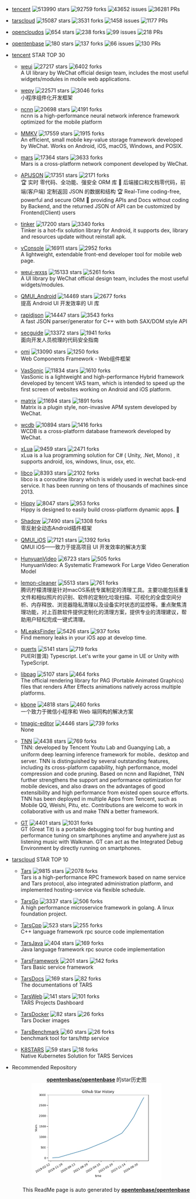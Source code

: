 
+ [tencent](https://github.com/tencent)
![513990 stars](https://img.shields.io/badge/Stars-513990-green)
![92759 forks](https://img.shields.io/badge/Forks-92759-green)
![43652 issues](https://img.shields.io/badge/Issues-43652-green)
![36281 PRs](https://img.shields.io/badge/PRs-36281-green)

+ [tarscloud](https://github.com/tarscloud)
![15087 stars](https://img.shields.io/badge/Stars-15087-green)
![3531 forks](https://img.shields.io/badge/Forks-3531-green)
![1458 issues](https://img.shields.io/badge/Issues-1458-green)
![1177 PRs](https://img.shields.io/badge/PRs-1177-green)

+ [opencloudos](https://github.com/opencloudos)
![654 stars](https://img.shields.io/badge/Stars-654-green)
![238 forks](https://img.shields.io/badge/Forks-238-green)
![99 issues](https://img.shields.io/badge/Issues-99-green)
![218 PRs](https://img.shields.io/badge/PRs-218-green)

+ [opentenbase](https://github.com/opentenbase)
![180 stars](https://img.shields.io/badge/Stars-180-green)
![137 forks](https://img.shields.io/badge/Forks-137-green)
![66 issues](https://img.shields.io/badge/Issues-66-green)
![130 PRs](https://img.shields.io/badge/PRs-130-green)



+ [tencent](https://github.com/tencent) STAR TOP 30
    
    + [weui](https://github.com/tencent/weui) 
    ![27217 stars](https://img.shields.io/badge/Stars-27217-green)
    ![6402 forks](https://img.shields.io/badge/Forks-6402-green)  
    A UI library by WeChat official design team, includes the most useful widgets/modules in mobile web applications.
    
    + [wepy](https://github.com/tencent/wepy) 
    ![22571 stars](https://img.shields.io/badge/Stars-22571-green)
    ![3046 forks](https://img.shields.io/badge/Forks-3046-green)  
    小程序组件化开发框架
    
    + [ncnn](https://github.com/tencent/ncnn) 
    ![20698 stars](https://img.shields.io/badge/Stars-20698-green)
    ![4191 forks](https://img.shields.io/badge/Forks-4191-green)  
    ncnn is a high-performance neural network inference framework optimized for the mobile platform
    
    + [MMKV](https://github.com/tencent/MMKV) 
    ![17559 stars](https://img.shields.io/badge/Stars-17559-green)
    ![1915 forks](https://img.shields.io/badge/Forks-1915-green)  
    An efficient, small mobile key-value storage framework developed by WeChat. Works on Android, iOS, macOS, Windows, and POSIX.
    
    + [mars](https://github.com/tencent/mars) 
    ![17364 stars](https://img.shields.io/badge/Stars-17364-green)
    ![3633 forks](https://img.shields.io/badge/Forks-3633-green)  
    Mars is a cross-platform network component  developed by WeChat.
    
    + [APIJSON](https://github.com/tencent/APIJSON) 
    ![17351 stars](https://img.shields.io/badge/Stars-17351-green)
    ![2171 forks](https://img.shields.io/badge/Forks-2171-green)  
    🏆 实时 零代码、全功能、强安全 ORM 库 🚀 后端接口和文档零代码，前端(客户端) 定制返回 JSON 的数据和结构 🏆 Real-Time coding-free, powerful and secure ORM 🚀  providing APIs and Docs without coding by Backend, and the returned JSON of API can be customized by Frontend(Client) users
    
    + [tinker](https://github.com/tencent/tinker) 
    ![17200 stars](https://img.shields.io/badge/Stars-17200-green)
    ![3340 forks](https://img.shields.io/badge/Forks-3340-green)  
    Tinker is a hot-fix solution library for Android, it supports dex, library and resources update without reinstall apk.
    
    + [vConsole](https://github.com/tencent/vConsole) 
    ![16911 stars](https://img.shields.io/badge/Stars-16911-green)
    ![2952 forks](https://img.shields.io/badge/Forks-2952-green)  
    A lightweight, extendable front-end developer tool for mobile web page.
    
    + [weui-wxss](https://github.com/tencent/weui-wxss) 
    ![15133 stars](https://img.shields.io/badge/Stars-15133-green)
    ![5261 forks](https://img.shields.io/badge/Forks-5261-green)  
    A UI library by WeChat official design team, includes the most useful widgets/modules.
    
    + [QMUI_Android](https://github.com/tencent/QMUI_Android) 
    ![14469 stars](https://img.shields.io/badge/Stars-14469-green)
    ![2677 forks](https://img.shields.io/badge/Forks-2677-green)  
    提高 Android UI 开发效率的 UI 库
    
    + [rapidjson](https://github.com/tencent/rapidjson) 
    ![14447 stars](https://img.shields.io/badge/Stars-14447-green)
    ![3543 forks](https://img.shields.io/badge/Forks-3543-green)  
    A fast JSON parser/generator for C++ with both SAX/DOM style API
    
    + [secguide](https://github.com/tencent/secguide) 
    ![13372 stars](https://img.shields.io/badge/Stars-13372-green)
    ![1941 forks](https://img.shields.io/badge/Forks-1941-green)  
    面向开发人员梳理的代码安全指南
    
    + [omi](https://github.com/tencent/omi) 
    ![13090 stars](https://img.shields.io/badge/Stars-13090-green)
    ![1250 forks](https://img.shields.io/badge/Forks-1250-green)  
    Web Components Framework - Web组件框架
    
    + [VasSonic](https://github.com/tencent/VasSonic) 
    ![11834 stars](https://img.shields.io/badge/Stars-11834-green)
    ![1610 forks](https://img.shields.io/badge/Forks-1610-green)  
    VasSonic is a lightweight and high-performance Hybrid framework developed by tencent VAS team, which is intended to speed up the first screen of websites working on Android and iOS platform. 
    
    + [matrix](https://github.com/tencent/matrix) 
    ![11694 stars](https://img.shields.io/badge/Stars-11694-green)
    ![1891 forks](https://img.shields.io/badge/Forks-1891-green)  
    Matrix is a plugin style, non-invasive APM system developed by WeChat.
    
    + [wcdb](https://github.com/tencent/wcdb) 
    ![10894 stars](https://img.shields.io/badge/Stars-10894-green)
    ![1416 forks](https://img.shields.io/badge/Forks-1416-green)  
    WCDB is a cross-platform database framework developed by WeChat.
    
    + [xLua](https://github.com/tencent/xLua) 
    ![9459 stars](https://img.shields.io/badge/Stars-9459-green)
    ![2471 forks](https://img.shields.io/badge/Forks-2471-green)  
    xLua is a lua programming solution for  C# ( Unity, .Net, Mono) , it supports android, ios, windows, linux, osx, etc.
    
    + [libco](https://github.com/tencent/libco) 
    ![8393 stars](https://img.shields.io/badge/Stars-8393-green)
    ![2102 forks](https://img.shields.io/badge/Forks-2102-green)  
    libco is a coroutine library which is widely used in wechat  back-end service. It has been running on tens of thousands of machines since 2013.
    
    + [Hippy](https://github.com/tencent/Hippy) 
    ![8047 stars](https://img.shields.io/badge/Stars-8047-green)
    ![953 forks](https://img.shields.io/badge/Forks-953-green)  
    Hippy is designed to easily build cross-platform dynamic apps. 👏
    
    + [Shadow](https://github.com/tencent/Shadow) 
    ![7490 stars](https://img.shields.io/badge/Stars-7490-green)
    ![1308 forks](https://img.shields.io/badge/Forks-1308-green)  
    零反射全动态Android插件框架
    
    + [QMUI_iOS](https://github.com/tencent/QMUI_iOS) 
    ![7121 stars](https://img.shields.io/badge/Stars-7121-green)
    ![1392 forks](https://img.shields.io/badge/Forks-1392-green)  
    QMUI iOS——致力于提高项目 UI 开发效率的解决方案
    
    + [HunyuanVideo](https://github.com/tencent/HunyuanVideo) 
    ![6723 stars](https://img.shields.io/badge/Stars-6723-green)
    ![505 forks](https://img.shields.io/badge/Forks-505-green)  
    HunyuanVideo: A Systematic Framework For Large Video Generation Model
    
    + [lemon-cleaner](https://github.com/tencent/lemon-cleaner) 
    ![5513 stars](https://img.shields.io/badge/Stars-5513-green)
    ![761 forks](https://img.shields.io/badge/Forks-761-green)  
    腾讯柠檬清理是针对macOS系统专属制定的清理工具。主要功能包括重复文件和相似照片的识别、软件的定制化垃圾扫描、可视化的全盘空间分析、内存释放、浏览器隐私清理以及设备实时状态的监控等。重点聚焦清理功能，对上百款软件提供定制化的清理方案，提供专业的清理建议，帮助用户轻松完成一键式清理。
    
    + [MLeaksFinder](https://github.com/tencent/MLeaksFinder) 
    ![5426 stars](https://img.shields.io/badge/Stars-5426-green)
    ![937 forks](https://img.shields.io/badge/Forks-937-green)  
    Find memory leaks in your iOS app at develop time.
    
    + [puerts](https://github.com/tencent/puerts) 
    ![5141 stars](https://img.shields.io/badge/Stars-5141-green)
    ![719 forks](https://img.shields.io/badge/Forks-719-green)  
    PUER(普洱) Typescript. Let's write your game in UE or Unity with TypeScript.
    
    + [libpag](https://github.com/tencent/libpag) 
    ![5107 stars](https://img.shields.io/badge/Stars-5107-green)
    ![464 forks](https://img.shields.io/badge/Forks-464-green)  
    The official rendering library for PAG (Portable Animated Graphics) files that renders After Effects animations natively across multiple platforms.
    
    + [kbone](https://github.com/tencent/kbone) 
    ![4818 stars](https://img.shields.io/badge/Stars-4818-green)
    ![460 forks](https://img.shields.io/badge/Forks-460-green)  
    一个致力于微信小程序和 Web 端同构的解决方案
    
    + [tmagic-editor](https://github.com/tencent/tmagic-editor) 
    ![4446 stars](https://img.shields.io/badge/Stars-4446-green)
    ![739 forks](https://img.shields.io/badge/Forks-739-green)  
    None
    
    + [TNN](https://github.com/tencent/TNN) 
    ![4438 stars](https://img.shields.io/badge/Stars-4438-green)
    ![769 forks](https://img.shields.io/badge/Forks-769-green)  
    TNN: developed by Tencent Youtu Lab and Guangying Lab, a uniform deep learning inference framework for mobile、desktop and server. TNN is distinguished by several outstanding features, including its cross-platform capability, high performance, model compression and code pruning. Based on ncnn and Rapidnet, TNN further strengthens the support and performance optimization for mobile devices, and also draws on the advantages of good extensibility and high performance from existed open source efforts. TNN has been deployed in multiple Apps from Tencent, such as Mobile QQ, Weishi, Pitu, etc. Contributions are welcome to work in collaborative with us and make TNN a better framework. 
    
    + [GT](https://github.com/tencent/GT) 
    ![4401 stars](https://img.shields.io/badge/Stars-4401-green)
    ![1031 forks](https://img.shields.io/badge/Forks-1031-green)  
    GT (Great Tit) is a portable debugging tool for bug hunting and performance tuning on smartphones anytime and anywhere just as listening music with Walkman. GT can act as the Integrated Debug Environment by directly running on smartphones.
    

+ [tarscloud](https://github.com/tarscloud) STAR TOP 10
    
    + [Tars](https://github.com/tarscloud/Tars) 
    ![9815 stars](https://img.shields.io/badge/Stars-9815-green)
    ![2078 forks](https://img.shields.io/badge/Forks-2078-green)  
    Tars is a high-performance RPC framework based on name service and Tars protocol, also integrated administration platform, and implemented hosting-service via flexible schedule.
    
    + [TarsGo](https://github.com/tarscloud/TarsGo) 
    ![3337 stars](https://img.shields.io/badge/Stars-3337-green)
    ![506 forks](https://img.shields.io/badge/Forks-506-green)  
    A  high performance microservice  framework  in golang. A linux foundation project.
    
    + [TarsCpp](https://github.com/tarscloud/TarsCpp) 
    ![523 stars](https://img.shields.io/badge/Stars-523-green)
    ![255 forks](https://img.shields.io/badge/Forks-255-green)  
    C++ language framework rpc source code implementation
    
    + [TarsJava](https://github.com/tarscloud/TarsJava) 
    ![404 stars](https://img.shields.io/badge/Stars-404-green)
    ![169 forks](https://img.shields.io/badge/Forks-169-green)  
    Java language framework rpc source code implementation
    
    + [TarsFramework](https://github.com/tarscloud/TarsFramework) 
    ![201 stars](https://img.shields.io/badge/Stars-201-green)
    ![142 forks](https://img.shields.io/badge/Forks-142-green)  
    Tars Basic service framework
    
    + [TarsDocs](https://github.com/tarscloud/TarsDocs) 
    ![169 stars](https://img.shields.io/badge/Stars-169-green)
    ![82 forks](https://img.shields.io/badge/Forks-82-green)  
    The documentations of TARS
    
    + [TarsWeb](https://github.com/tarscloud/TarsWeb) 
    ![141 stars](https://img.shields.io/badge/Stars-141-green)
    ![101 forks](https://img.shields.io/badge/Forks-101-green)  
    TARS Projects Dashboard
    
    + [TarsDocker](https://github.com/tarscloud/TarsDocker) 
    ![82 stars](https://img.shields.io/badge/Stars-82-green)
    ![26 forks](https://img.shields.io/badge/Forks-26-green)  
    Tars Docker  images
    
    + [TarsBenchmark](https://github.com/tarscloud/TarsBenchmark) 
    ![60 stars](https://img.shields.io/badge/Stars-60-green)
    ![26 forks](https://img.shields.io/badge/Forks-26-green)  
    benchmark tool for tars/http service
    
    + [K8STARS](https://github.com/tarscloud/K8STARS) 
    ![59 stars](https://img.shields.io/badge/Stars-59-green)
    ![18 forks](https://img.shields.io/badge/Forks-18-green)  
    Native Kubernetes  Solution for TARS Services
    


+ Recommended Repository  
<p align="center">
      <strong>
        <a href="https://github.com/opentenbase/opentenbase" target="_blank">opentenbase/opentenbase</a>
      </strong>  的star历史图
  <br>
  <img src="https://raw.githubusercontent.com/ButterAndButterfly/GithubTools/master/data/stars_history.jpg" width="350px"></img>    
</p>

<p align="right">
      This ReadMe page is auto generated by 
      <strong>
        <a href="https://github.com/opentenbase/opentenbase" target="_blank">opentenbase/opentenbase</a><br>
      </strong>   
</p>